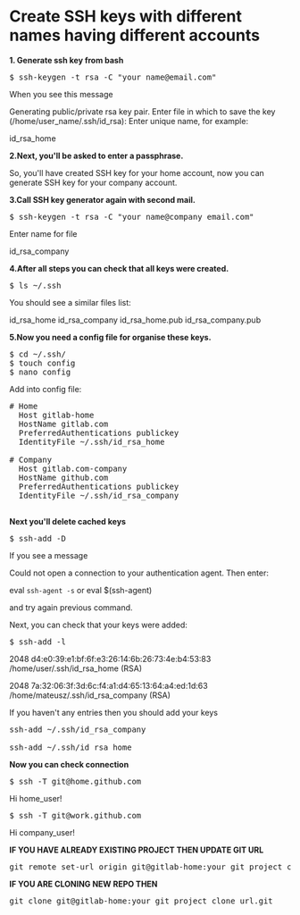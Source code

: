 <h1>Create SSH keys with different names having different accounts</h1>
<b>1. Generate ssh key from bash</b>
  
  <pre>$ ssh-keygen -t rsa -C "your_name@email.com"</pre>

When you see this message

Generating public/private rsa key pair. 
Enter file in which to save the key (/home/user_name/.ssh/id_rsa):
Enter unique name, for example:

id_rsa_home

<b>2.Next, you'll be asked to enter a passphrase.</b>

So, you'll have created SSH key for your home account, now you can generate SSH key for your company account.

<b>3.Call SSH key generator again with second mail.</b>

<pre>$ ssh-keygen -t rsa -C "your_name@company_email.com"</pre>

Enter name for file

id_rsa_company

<b>4.After all steps you can check that all keys were created.</b>

<pre>$ ls ~/.ssh</pre>
You should see a similar files list:

id_rsa_home  id_rsa_company  id_rsa_home.pub  id_rsa_company.pub

<b>5.Now you need a config file for organise these keys.</b>

<pre>
$ cd ~/.ssh/
$ touch config
$ nano config
</pre>
Add into config file:



<pre>
# Home
  Host gitlab-home
  HostName gitlab.com
  PreferredAuthentications publickey
  IdentityFile ~/.ssh/id_rsa_home

# Company
  Host gitlab.com-company
  HostName github.com
  PreferredAuthentications publickey
  IdentityFile ~/.ssh/id_rsa_company

</pre>

<b>Next you'll delete cached keys</b>
<pre>$ ssh-add -D</pre>

If you see a message

Could not open a connection to your authentication agent.
Then enter:

eval `ssh-agent -s` or eval $(ssh-agent)


and try again previous command.

Next, you can check that your keys were added:
<pre>
$ ssh-add -l
</pre>
2048 d4:e0:39:e1:bf:6f:e3:26:14:6b:26:73:4e:b4:53:83 /home/user/.ssh/id_rsa_home (RSA)

2048 7a:32:06:3f:3d:6c:f4:a1:d4:65:13:64:a4:ed:1d:63 /home/mateusz/.ssh/id_rsa_company (RSA)

If you haven't any entries then you should add your keys
<pre>
ssh-add ~/.ssh/id_rsa_company

ssh-add ~/.ssh/id_rsa_home
</pre>
<b>Now you can check connection</b>

<pre>
$ ssh -T git@home.github.com
</pre>

Hi home_user!
<pre>
$ ssh -T git@work.github.com
</pre>
Hi company_user! 

<b>IF YOU HAVE ALREADY EXISTING PROJECT THEN UPDATE GIT URL</b>
<pre>
git remote set-url origin git@gitlab-home:your_git_project_clone_url.git
</pre>
<b>IF YOU ARE CLONING NEW REPO THEN</b>
<pre>
git clone git@gitlab-home:your_git_project_clone_url.git
</pre>

